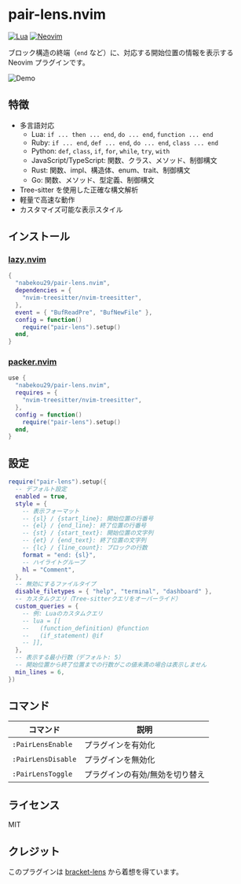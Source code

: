# pair-lens.nvim

[![Lua](https://img.shields.io/badge/Lua-blue.svg?style=for-the-badge&logo=lua)](http://www.lua.org)
[![Neovim](https://img.shields.io/badge/Neovim%200.8+-green.svg?style=for-the-badge&logo=neovim)](https://neovim.io)

ブロック構造の終端（`end` など）に、対応する開始位置の情報を表示する Neovim プラグインです。

![Demo](./demo.gif)

## 特徴

- 多言語対応
  - Lua: `if ... then ... end`, `do ... end`, `function ... end`
  - Ruby: `if ... end`, `def ... end`, `do ... end`, `class ... end`
  - Python: `def`, `class`, `if`, `for`, `while`, `try`, `with`
  - JavaScript/TypeScript: 関数、クラス、メソッド、制御構文
  - Rust: 関数、impl、構造体、enum、trait、制御構文
  - Go: 関数、メソッド、型定義、制御構文
- Tree-sitter を使用した正確な構文解析
- 軽量で高速な動作
- カスタマイズ可能な表示スタイル

## インストール

### [lazy.nvim](https://github.com/folke/lazy.nvim)

```lua
{
  "nabekou29/pair-lens.nvim",
  dependencies = {
    "nvim-treesitter/nvim-treesitter",
  },
  event = { "BufReadPre", "BufNewFile" },
  config = function()
    require("pair-lens").setup()
  end,
}
```

### [packer.nvim](https://github.com/wbthomason/packer.nvim)

```lua
use {
  "nabekou29/pair-lens.nvim",
  requires = {
    "nvim-treesitter/nvim-treesitter",
  },
  config = function()
    require("pair-lens").setup()
  end,
}
```

## 設定

```lua
require("pair-lens").setup({
  -- デフォルト設定
  enabled = true,
  style = {
    -- 表示フォーマット
    -- {sl} / {start_line}: 開始位置の行番号
    -- {el} / {end_line}: 終了位置の行番号
    -- {st} / {start_text}: 開始位置の文字列
    -- {et} / {end_text}: 終了位置の文字列
    -- {lc} / {line_count}: ブロックの行数
    format = "end: {sl}",
    -- ハイライトグループ
    hl = "Comment",
  },
  -- 無効にするファイルタイプ
  disable_filetypes = { "help", "terminal", "dashboard" },
  -- カスタムクエリ（Tree-sitterクエリをオーバーライド）
  custom_queries = {
    -- 例: Luaのカスタムクエリ
    -- lua = [[
    --   (function_definition) @function
    --   (if_statement) @if
    -- ]],
  },
  -- 表示する最小行数（デフォルト: 5）
  -- 開始位置から終了位置までの行数がこの値未満の場合は表示しません
  min_lines = 6,
})
```

## コマンド

| コマンド           | 説明                            |
| ------------------ | ------------------------------- |
| `:PairLensEnable`  | プラグインを有効化              |
| `:PairLensDisable` | プラグインを無効化              |
| `:PairLensToggle`  | プラグインの有効/無効を切り替え |

## ライセンス

MIT

## クレジット

このプラグインは [bracket-lens](https://github.com/wraith13/bracket-lens-vscode) から着想を得ています。
